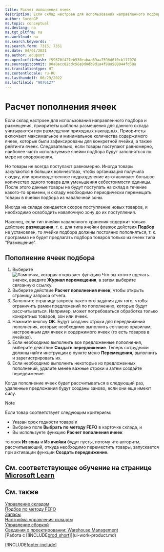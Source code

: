 ```yaml
---
title: Расчет пополнения ячеек
description: Если склад настроен для использования направленного подбора и размещения, приоритеты шаблона размещения для данного склада учитываются при размещении приходных накладных.
author: SorenGP
ms.topic: conceptual
ms.devlang: na
ms.tgt_pltfrm: na
ms.workload: na
ms.search.keywords: ''
ms.search.form: 7315, 7351
ms.date: 04/01/2021
ms.author: edupont
ms.openlocfilehash: f59670f427eb530eabaa69aa7596d610cb117078
ms.sourcegitcommit: 00a8acc82cdc90e0d0db9d1a4f98a908944fd50a
ms.translationtype: HT
ms.contentlocale: ru-RU
ms.lasthandoff: 06/29/2022
ms.locfileid: "9076127"
---
```

# <a name="calculate-bin-replenishment"></a>Расчет пополнения ячеек

Если склад настроен для использования направленного подбора и размещения, приоритеты шаблона размещения для данного склада учитываются при размещении приходных накладных. Приоритеты включают максимальное и минимальное количества содержимого ячеек, которые были зафиксированы для конкретной ячейки, а также рейтинги ячеек. Следовательно, если товары поступают равномерно, наиболее часто используемые ячейки подбора будут заполняться по мере их опорожнения.  

Но товары не всегда поступают равномерно. Иногда товары закупаются в больших количествах, чтобы организация получила скидку, или производственное подразделение изготавливает большое количество одного товара для уменьшения себестоимости единицы. После этого данные товары не будут поступать на склад в течение какого-то времени, и складу необходимо периодически перемещать товары в ячейки подбора из навалочной зоны.  

Иногда на складе ожидается скорое поступление новых товаров, и необходимо освободить навалочную зону до их поступления.  

Наконец, если тип ячейки навалочного хранения содержит только действие **размещения**, т. е. для типа ячейки флажок действия **Подбор** не установлен, то ячейки подбора должны постоянно пополняться, т. к. программа не будет предлагать подбора товаров только из ячеек типа "Размещение".  

## <a name="to-replenish-pick-bins"></a>Пополнение ячеек подбора

1.  Выберите ![Лампочка, которая открывает функцию Что вы хотите сделать.](media/ui-search/search_small.png "Что вы хотите сделать") значок, введите **Журнал перемещения**, а затем выберите связанную ссылку.  
2.  Выберите действие **Расчет пополнения ячеек**, чтобы открыть страницу запроса отчета.  
3.  Заполните страницу запроса пакетного задания для того, чтобы ограничить рамки предложений по пополнению, которые будут рассчитываться. Например, может потребоваться обработка только конкретных товаров, зон или ячеек.  
4.  Нажмите кнопку **ОК**. Будут созданы строки для передвижений пополнения, которые необходимо выполнить согласно правилам, настроенным для ячеек и содержимого ячеек (то есть товаров в ячейках).  
5.  Если необходимо выполнить все предложенные пополнения, выберите действие **Создать передвижение**. Теперь сотрудники должны найти инструкции в пункте меню **Перемещения**, выполнить и зарегистрировать их.  
6.  Если необходимо выполнить некоторые из предложенных пополнений, удалите менее важные строки и затем создайте передвижение.  

Когда пополнение ячеек будет рассчитываться в следующий раз, удаленные предложения будут созданы заново, если они еще имеют силу.  

> [!NOTE]  
>  Если товар соответствует следующим критериям:  
>   
>  -   Указан срок годности товара и  
> -   Выбрано поле **Выбрать по методу FEFO** в карточке склада, и  
> -   Вы используете функцию **Расчет пополнения ячеек**  
>   
>  то поля **Из зоны** и **Из ячейки** будут пусты, потому что алгоритм, рассчитывающий, откуда необходимо переместить товары, запускается при активации функции **Создать передвижение**.  

## <a name="see-related-training-at-microsoft-learn"></a>См. соответствующее обучение на странице [Microsoft Learn](/learn/modules/move-items/)

## <a name="see-also"></a>См. также

[Управление складом](warehouse-manage-warehouse.md)  
[Подбор по методу FEFO](warehouse-picking-by-fefo.md)  
[Запасы](inventory-manage-inventory.md)  
[Настройка управления складом](warehouse-setup-warehouse.md)  
[Управление сборкой](assembly-assemble-items.md)  
[Сведения о проектировании: Warehouse Management](design-details-warehouse-management.md)  
[Работа с [!INCLUDE[prod_short](includes/prod_short.md)]](ui-work-product.md)


[!INCLUDE[footer-include](includes/footer-banner.md)]